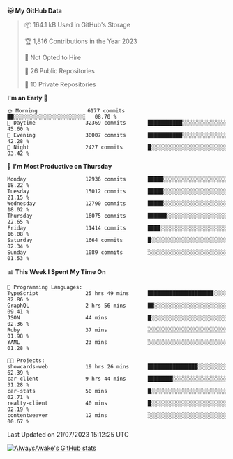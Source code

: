 <!--START_SECTION:waka-->
**🐱 My GitHub Data** 

> 📦 164.1 kB Used in GitHub's Storage 
 > 
> 🏆 1,816 Contributions in the Year 2023
 > 
> 🚫 Not Opted to Hire
 > 
> 📜 26 Public Repositories 
 > 
> 🔑 10 Private Repositories 
 > 
**I'm an Early 🐤** 

```text
🌞 Morning                6177 commits        ██░░░░░░░░░░░░░░░░░░░░░░░   08.70 % 
🌆 Daytime                32369 commits       ███████████░░░░░░░░░░░░░░   45.60 % 
🌃 Evening                30007 commits       ███████████░░░░░░░░░░░░░░   42.28 % 
🌙 Night                  2427 commits        █░░░░░░░░░░░░░░░░░░░░░░░░   03.42 % 
```
📅 **I'm Most Productive on Thursday** 

```text
Monday                   12936 commits       █████░░░░░░░░░░░░░░░░░░░░   18.22 % 
Tuesday                  15012 commits       █████░░░░░░░░░░░░░░░░░░░░   21.15 % 
Wednesday                12790 commits       █████░░░░░░░░░░░░░░░░░░░░   18.02 % 
Thursday                 16075 commits       ██████░░░░░░░░░░░░░░░░░░░   22.65 % 
Friday                   11414 commits       ████░░░░░░░░░░░░░░░░░░░░░   16.08 % 
Saturday                 1664 commits        █░░░░░░░░░░░░░░░░░░░░░░░░   02.34 % 
Sunday                   1089 commits        ░░░░░░░░░░░░░░░░░░░░░░░░░   01.53 % 
```


📊 **This Week I Spent My Time On** 

```text
💬 Programming Languages: 
TypeScript               25 hrs 49 mins      █████████████████████░░░░   82.86 % 
GraphQL                  2 hrs 56 mins       ██░░░░░░░░░░░░░░░░░░░░░░░   09.41 % 
JSON                     44 mins             █░░░░░░░░░░░░░░░░░░░░░░░░   02.36 % 
Ruby                     37 mins             ░░░░░░░░░░░░░░░░░░░░░░░░░   01.98 % 
YAML                     23 mins             ░░░░░░░░░░░░░░░░░░░░░░░░░   01.28 % 

🐱‍💻 Projects: 
showcards-web            19 hrs 26 mins      ████████████████░░░░░░░░░   62.39 % 
car-client               9 hrs 44 mins       ████████░░░░░░░░░░░░░░░░░   31.28 % 
car-stats                50 mins             █░░░░░░░░░░░░░░░░░░░░░░░░   02.71 % 
realty-client            40 mins             █░░░░░░░░░░░░░░░░░░░░░░░░   02.19 % 
contentweaver            12 mins             ░░░░░░░░░░░░░░░░░░░░░░░░░   00.67 % 
```


 Last Updated on 21/07/2023 15:12:25 UTC
<!--END_SECTION:waka-->

[![AlwaysAwake's GitHub stats](https://github-readme-stats.vercel.app/api?username=AlwaysAwake&show_icons=true&theme=github_dark&count_private=true)](https://github.com/AlwaysAwake/AlwaysAwake)
